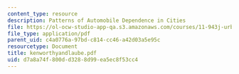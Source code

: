 ```yaml
---
content_type: resource
description: Patterns of Automobile Dependence in Cities
file: https://ol-ocw-studio-app-qa.s3.amazonaws.com/courses/11-943j-urban-transportation-land-use-and-the-environment-spring-2002/d7a8a74f800dd3288d99ea5ec8f53cc4_kenworthyandlaube.pdf
file_type: application/pdf
parent_uid: c4a0776a-97bd-c814-cc46-a42d03a5e95c
resourcetype: Document
title: kenworthyandlaube.pdf
uid: d7a8a74f-800d-d328-8d99-ea5ec8f53cc4
---
```


